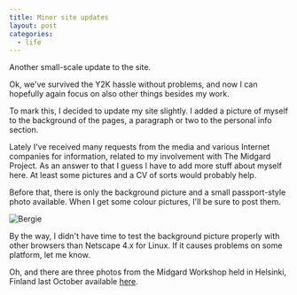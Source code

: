 ```yaml
---
title: Minor site updates
layout: post
categories:
  - life
---
```

Another small-scale update to the site.

Ok, we've survived the Y2K hassle without problems, and now I can hopefully again focus on also other things besides my work.

To mark this, I decided to update my site slightly. I added a picture of myself to the background of the pages, a paragraph or two to the personal info section.

Lately I've received many requests from the media and various Internet companies for information, related to my involvement with The Midgard Project. As an answer to that I guess I have to add more stuff about myself here. At least some pictures and a CV of sorts would probably help.

Before that, there is only the background picture and a small passport-style photo available. When I get some colour pictures, I'll be sure to post them.

![Bergie](https://s3.eu-central-1.amazonaws.com/bergie-iki-fi/2000-bergie-face.png)

By the way, I didn't have time to test the background picture properly with other browsers than Netscape 4.x for Linux. If it causes problems on some platform, let me know.

Oh, and there are three photos from the Midgard Workshop held in Helsinki, Finland last October available [here](http://web.archive.org/web/200101161630/http://bergie.greywolves.org/misc/workshop/). 
